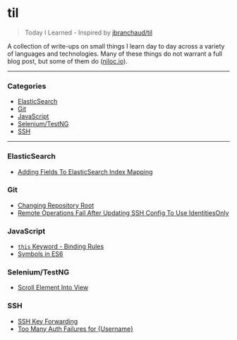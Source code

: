 # til

> Today I Learned - Inspired by [jbranchaud/til](https://github.com/jbranchaud/til)

A collection of write-ups on small things I learn day to day across a variety
of languages and technologies.  Many of these things do not warrant a full blog
post, but some of them do ([niloc.io](http://niloc.io)).

---

### Categories

* [ElasticSearch](#elasticsearch)
* [Git](#git)
* [JavaScript](#javascript)
* [Selenium/TestNG](#selenium-testng)
* [SSH](#ssh)

---

### ElasticSearch

- [Adding Fields To ElasticSearch Index Mapping](elasticsearch/add-field-to-mapping.md)

### Git

- [Changing Repository Root](git/changing-repository-root.md)
- [Remote Operations Fail After Updating SSH Config To Use IdentitiesOnly](git/remote-operations-fail-after-identitiesonly.md)

### JavaScript

- [`this` Keyword - Binding Rules](javascript/this-keyword.md)
- [Symbols in ES6](javascript/symbols-in-es6.md)

### Selenium/TestNG

- [Scroll Element Into View](selenium-testng/scroll-element-into-view.md)

### SSH

- [SSH Key Forwarding](ssh/ssh-key-forwarding.md)
- [Too Many Auth Failures for {Username}](ssh/too-many-auth-failures-for-username.md)

